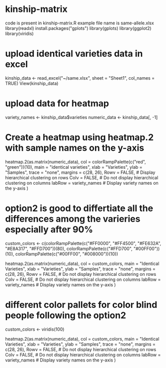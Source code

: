 # kinship-matrix
 code is present in kinship-matrix.R
 example file name is same-allele.xlsx
library(readxl)
install.packages("gplots")
library(gplots)
library(ggplot2)
library(viridis)

# upload identical varieties data in excel
kinship_data <- read_excel("~/same.xlsx", sheet = "Sheet1", col_names = TRUE)
View(kinship_data)

# upload data for heatmap
variety_names <- kinship_data$varieties
numeric_data <- kinship_data[, -1]

# Create a heatmap using heatmap.2 with sample names on the y-axis
heatmap.2(as.matrix(numeric_data),
          col = colorRampPalette(c("red", "green"))(10),
          main = "identical varieties",
          xlab = "Varieties",
          ylab = "Samples",
          trace = "none",
          margins = c(28, 26),
          Rowv = FALSE,          # Display hierarchical clustering on rows
          Colv = FALSE,         # Do not display hierarchical clustering on columns
          labRow = variety_names  # Display variety names on the y-axis
)


# option2 is good to differtiate all the differences among the varieries especially after 90%
custom_colors <- c(colorRampPalette(c("#FF0000", "#FF4500", "#FE632A", "#E8A317", "#FFD700"))(80),
                   colorRampPalette(c("#FFD700", "#00FF00"))(10),
                   colorRampPalette(c("#00FF00", "#008000"))(10))

heatmap.2(as.matrix(numeric_data),
          col = custom_colors,
          main = "Identical Varieties",
          xlab = "Varieties",
          ylab = "Samples",
          trace = "none",
          margins = c(28, 26),
          Rowv = FALSE,         # Do not display hierarchical clustering on rows
          Colv = FALSE,         # Do not display hierarchical clustering on columns
          labRow = variety_names  # Display variety names on the y-axis
)

# different color pallets for color blind people following the option2
custom_colors <- viridis(100)

heatmap.2(as.matrix(numeric_data),
          col = custom_colors,
          main = "Identical Varieties",
          xlab = "Varieties",
          ylab = "Samples",
          trace = "none",
          margins = c(28, 26),
          Rowv = FALSE,         # Do not display hierarchical clustering on rows
          Colv = FALSE,         # Do not display hierarchical clustering on columns
          labRow = variety_names  # Display variety names on the y-axis
)





